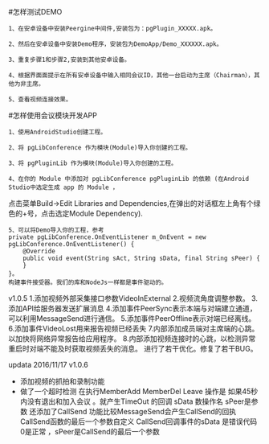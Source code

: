﻿

#怎样测试DEMO

    1、在安卓设备中安装Peergine中间件,安装包为：pgPlugin_XXXXX.apk。
	
	2、然后在安卓设备中安装Demo程序，安装包为DemoApp/Demo_XXXXXX.apk。
	
	3、重复步骤1和步骤2,安装到其他安卓设备。
	
	4、根据界面面提示在所有安卓设备中输入相同会议ID，其他一台启动为主席（Chairman），其他为非主席。
	
	5、查看视频连接效果。

	
#怎样使用会议模块开发APP
	
	1、使用AndroidStudio创建工程。
	
	2、将 pgLibConference 作为模块(Module)导入你创建的工程。
	
	3、将 pgPluginLib 作为模块(Module)导入你创建的工程。

	4、在你的 Module 中添加对 pgLibConference pgPluginLib 的依赖 (在Android Studio中选定生成 app 的 Module ，
点击菜单Build->Edit Libraries and Dependencies,在弹出的对话框左上角有个绿色的+号，点击选定Module Dependency).
	
	5、可以将Demo导入你的工程，参考
	private pgLibConference.OnEventListener m_OnEvent = new pgLibConference.OnEventListener() {
		@Override
		public void event(String sAct, String sData, final String sPeer) {
		}
	}。
	构建事件接受器。我们的库和NodeJs一样都是事件驱动的。
	
	
v1.0.5
1.添加视频外部采集接口参数VideoInExternal
2.视频流角度调整参数。
3.添加API给服务器发送扩展消息
4.添加事件PeerSync表示本端与对端建立通道，可以利用MessageSend进行通信。
5.添加事件PeerOffline表示对端已经离线。
6.添加事件VideoLost用来报告视频已经丢失
7.内部添加成员端对主席端的心跳。以加快将网络异常报告给应用程序。
8.内部添加视频连接时的心跳，以检测异常重启时对端不能及时获取视频丢失的消息。
进行了若干优化。修复了若干BUG。

updata 2016/11/17 v1.0.6
 * 添加视频的抓拍和录制功能
 * 做了一个超时检测 在执行MemberAdd MemberDel Leave 操作是 如果45秒内没有退出和加入会议   。就产生TimeOut 的回调    sData 数操作名   sPeer是参数
 还添加了CallSend 功能比较MessageSend会产生CallSend的回执
 CallSend函数的最后一个参数自定义
 CallSend回调事件的sData 是错误代码 0是正常 ，sPeer是CallSend的最后一个参数